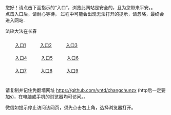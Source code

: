 您好！请点击下面指示的“入口”，浏览此网站是安全的，且为您带来平安。。 <br/>
点击入口后，请耐心等待， 过程中可能会出现无法打开的提示，请忽略，最终会进入网站. </br>

法轮大法在长春<br/>
<div style="padding:10px"><a style="margin:20px" target="_blank" href="https://d35o3suwc35yvk.cloudfront.net/2Qpsp?kedbydc" id="ccLink1" rel="nofollow">入口1</a> <a target="_blank" style="margin:20px" href="https://d1t0zl5tq74fk2.cloudfront.net/2Qpsp?mnpoqe" id="ccLink2" rel="nofollow">入口2</a> <a style="margin:20px" target="_blank" href="https://d26uyhxonvhiqt.cloudfront.net/2Qpsp?fvjsbxgq" id="ccLink3" rel="nofollow">入口3</a></div>

<div style="padding:10px" ><a style="margin:20px" target="_blank" href="https://d35o3suwc35yvk.cloudfront.net/2Qpsp?kedbydc" id="ccLink4" rel="nofollow">入口4</a> <a style="margin:20px" href="https://d1t0zl5tq74fk2.cloudfront.net/2Qpsp?mnpoqe" target="_blank" id="ccLink5" rel="nofollow">入口5</a> <a style="margin:20px" href="https://d26uyhxonvhiqt.cloudfront.net/2Qpsp?fvjsbxgq" target="_blank" id="ccLink6" rel="nofollow">入口6</a></div>

<div style="padding:10px"><a style="margin:20px" target="_blank" href="https://d35o3suwc35yvk.cloudfront.net/2Qpsp?kedbydc" id="ccLink7" rel="nofollow">入口7</a> <a style="margin:20px" href="https://d1t0zl5tq74fk2.cloudfront.net/2Qpsp?mnpoqe" target="_blank" id="ccLink8" rel="nofollow">入口8</a> <a style="margin:20px" target="_blank" href="https://d26uyhxonvhiqt.cloudfront.net/2Qpsp?fvjsbxgq" id="ccLink9" rel="nofollow">入口9</a></div>

<br/>



请复制并记住免翻墙网址 https://github.com/yntd/changchunzx (http后一定要加s)，在电脑或手机的浏览器均可访问。。<br/>

微信如提示停止访问该网页，须先点击右上角，选择浏览器打开。
